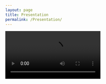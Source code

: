 ```yaml
---
layout: page
title: Presentation
permalink: /Presentation/
---
```


<video src="https://vimeo.com/manage/videos/711795305" controls="controls" style="max-width: 730px;">
</video>
